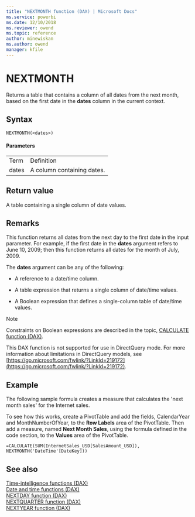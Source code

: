 ```yaml
---
title: "NEXTMONTH function (DAX) | Microsoft Docs"
ms.service: powerbi 
ms.date: 12/10/2018
ms.reviewer: owend
ms.topic: reference
author: minewiskan
ms.author: owend
manager: kfile
---
```

# NEXTMONTH
Returns a table that contains a column of all dates from the next month, based on the first date in the **dates** column in the current context.  
  
## Syntax  
  
```dax
NEXTMONTH(<dates>)  
```
  
#### Parameters  
  
|||  
|-|-|  
|Term|Definition|  
|dates|A column containing dates.|  
  
## Return value  
A table containing a single column of date values.  
  
## Remarks  
This function returns all dates from the next day to the first date in the input parameter. For example, if the first date in the **dates** argument refers to June 10, 2009; then this function returns all dates for the month of July, 2009.  
  
The **dates** argument can be any of the following:  
  
-   A reference to a date/time column.  
  
-   A table expression that returns a single column of date/time values.  
  
-   A Boolean expression that defines a single-column table of date/time values.  
  
> [!NOTE]  
> Constraints on Boolean expressions are described in the topic, [CALCULATE function &#40;DAX&#41;](calculate-function-dax.md).  
  
This DAX function is not supported for use in DirectQuery mode. For more information about limitations in DirectQuery models, see  [https://go.microsoft.com/fwlink/?LinkId=219172](https://go.microsoft.com/fwlink/?LinkId=219172).  
  
## Example  
The following sample formula creates a measure that calculates the 'next month sales' for the Internet sales.  
  
To see how this works, create a PivotTable and add the fields, CalendarYear and MonthNumberOfYear, to the **Row Labels** area of the PivotTable. Then add a measure, named **Next Month Sales**, using the formula defined in the code section, to the **Values** area of the PivotTable.  
  
```dax
=CALCULATE(SUM(InternetSales_USD[SalesAmount_USD]), NEXTMONTH('DateTime'[DateKey]))  
```
  
## See also  
[Time-intelligence functions &#40;DAX&#41;](time-intelligence-functions-dax.md)  
[Date and time functions &#40;DAX&#41;](date-and-time-functions-dax.md)  
[NEXTDAY function &#40;DAX&#41;](nextday-function-dax.md)  
[NEXTQUARTER function &#40;DAX&#41;](nextquarter-function-dax.md)  
[NEXTYEAR function &#40;DAX&#41;](nextyear-function-dax.md)  
 
  
